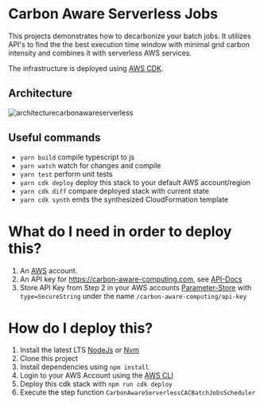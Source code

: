 # Carbon Aware Serverless Jobs

This projects demonstrates how to decarbonize your batch jobs.
It utilizes API's to find the the best execution time window with minimal grid carbon intensity and combines it with serverless AWS services.

The infrastructure is deployed using [AWS CDK](https://aws.amazon.com/cdk/).

## Architecture

![architecturecarbonawareserverless](https://github.com/WtfJoke/carbon-aware-serverless-jobs/assets/7139697/9e37b43b-3ad2-41da-85bb-0bcdfb4eef47)

## Useful commands

- `yarn build` compile typescript to js
- `yarn watch` watch for changes and compile
- `yarn test` perform unit tests
- `yarn cdk deploy` deploy this stack to your default AWS account/region
- `yarn cdk diff` compare deployed stack with current state
- `yarn cdk synth` emits the synthesized CloudFormation template

# What do I need in order to deploy this?

1. An [AWS](https://aws.amazon.com/account/) account.
2. An API key for https://carbon-aware-computing.com, see [API-Docs](https://forecast.carbon-aware-computing.com/swagger/UI)
3. Store API Key from Step 2 in your AWS accounts [Parameter-Store](https://eu-central-1.console.aws.amazon.com/systems-manager/parameters) with `type=SecureString` under the name `/carbon-aware-computing/api-key`

# How do I deploy this?

1. Install the latest LTS [NodeJs](https://nodejs.org/en) or [Nvm](https://github.com/nvm-sh/nvm)
2. Clone this project
3. Install dependencies using `npm install`
4. Login to your AWS Account using the [AWS CLI](https://aws.amazon.com/cli/)
5. Deploy this cdk stack with `npm run cdk deploy`
6. Execute the step function `CarbonAwareServerlessCACBatchJobsScheduler`
